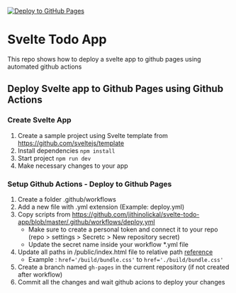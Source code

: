 [![Deploy to GitHub Pages](https://github.com/jithinolickal/svelte-todo-app/actions/workflows/deploy.yml/badge.svg)](https://github.com/jithinolickal/svelte-todo-app/actions/workflows/deploy.yml)

# Svelte Todo App

This repo shows how to deploy a svelte app to github pages using automated github actions
## Deploy Svelte app to Github Pages using Github Actions

### Create Svelte App

1. Create a sample project using Svelte template from https://github.com/sveltejs/template
2. Install dependencies ```npm install```
3. Start project ```npm run dev```
4. Make necessary changes to your app

### Setup Github Actions - Deploy to Github Pages

1. Create a folder .github/workflows
2. Add a new file with .yml extension (Example: deploy.yml)
3. Copy scripts from https://github.com/jithinolickal/svelte-todo-app/blob/master/.github/workflows/deploy.yml
    - Make sure to create a personal token and connect it to your repo (repo > settings > Secretc > New repository secret)
    - Update the secret name inside your workflow *.yml file
4. Update all paths in /public/index.html file to relative path [reference](https://github.com/jithinolickal/svelte-todo-app/commit/4038c6fc8a927425b98fe788629e378675f735b5)
    - Example : ```href='/build/bundle.css'``` to ```href='./build/bundle.css'```
5. Create a branch named ```gh-pages``` in the current repository (if not created after workflow)
6. Commit all the changes and wait github acions to deploy your changes

